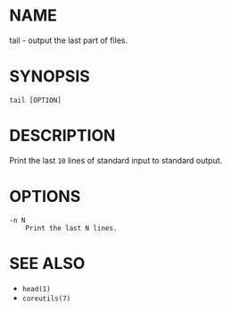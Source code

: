 # NAME
tail - output the last part of files.

# SYNOPSIS

    tail [OPTION]

# DESCRIPTION
Print the last `10` lines of standard input to standard output.

# OPTIONS

    -n N
        Print the last N lines.

# SEE ALSO
- `head(1)`
- `coreutils(7)`
